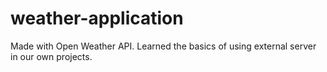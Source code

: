 # weather-application
Made with Open Weather API. Learned the basics of using external server in our own projects.
